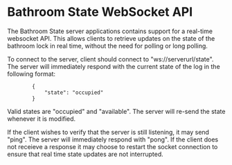 # Bathroom State WebSocket API

The Bathroom State server applications contains support for a real-time websocket API. This allows clients to retrieve updates on the state of the bathroom lock in real time, without the need for polling or long polling.

To connect to the server, client should connect to "ws://serverurl/state". The server will immediately respond with the current state of the log in the following format:

            { 
                "state": "occupied"
            }

Valid states are "occupied" and "available". The server will re-send the state whenever it is modified. 

If the client wishes to verify that the server is still listening, it may send "ping". The server will immediately respond with "pong". If the client does not receieve a response it may choose to restart the socket connection to ensure that real time state updates are not interrupted.